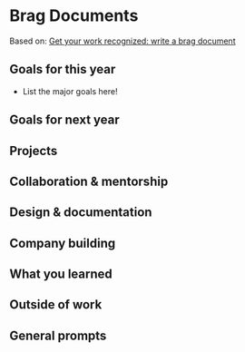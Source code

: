 # Brag Documents

Based on: [Get your work recognized: write a brag
document](https://jvns.ca/blog/brag-documents/)

## Goals for this year

[comment]: # (* List the major goals here!)

* List the major goals here!

## Goals for next year

[comment]: # (* If it's getting towards the end of the year, maybe start writing down what might be the goals for next year.)

## Projects

## Collaboration & mentorship

## Design & documentation

## Company building

## What you learned

## Outside of work

## General prompts
